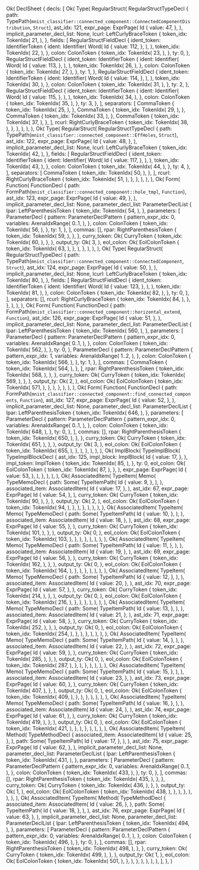 Ok(
    DeclSheet {
        decls: [
            Ok(
                Type(
                    RegularStruct(
                        RegularStructTypeDecl {
                            path: TypePath(`mnist_classifier::connected_component::ConnectedComponentDistribution`, `Struct`),
                            ast_idx: 121,
                            expr_page: ExprPage(
                                Id {
                                    value: 47,
                                },
                            ),
                            implicit_parameter_decl_list: None,
                            lcurl: LeftCurlyBraceToken {
                                token_idx: TokenIdx(
                                    21,
                                ),
                            },
                            fields: [
                                RegularStructFieldDecl {
                                    ident_token: IdentifierToken {
                                        ident: Identifier(
                                            Word(
                                                Id {
                                                    value: 112,
                                                },
                                            ),
                                        ),
                                        token_idx: TokenIdx(
                                            22,
                                        ),
                                    },
                                    colon: ColonToken {
                                        token_idx: TokenIdx(
                                            23,
                                        ),
                                    },
                                    ty: 0,
                                },
                                RegularStructFieldDecl {
                                    ident_token: IdentifierToken {
                                        ident: Identifier(
                                            Word(
                                                Id {
                                                    value: 113,
                                                },
                                            ),
                                        ),
                                        token_idx: TokenIdx(
                                            26,
                                        ),
                                    },
                                    colon: ColonToken {
                                        token_idx: TokenIdx(
                                            27,
                                        ),
                                    },
                                    ty: 1,
                                },
                                RegularStructFieldDecl {
                                    ident_token: IdentifierToken {
                                        ident: Identifier(
                                            Word(
                                                Id {
                                                    value: 114,
                                                },
                                            ),
                                        ),
                                        token_idx: TokenIdx(
                                            30,
                                        ),
                                    },
                                    colon: ColonToken {
                                        token_idx: TokenIdx(
                                            31,
                                        ),
                                    },
                                    ty: 2,
                                },
                                RegularStructFieldDecl {
                                    ident_token: IdentifierToken {
                                        ident: Identifier(
                                            Word(
                                                Id {
                                                    value: 115,
                                                },
                                            ),
                                        ),
                                        token_idx: TokenIdx(
                                            34,
                                        ),
                                    },
                                    colon: ColonToken {
                                        token_idx: TokenIdx(
                                            35,
                                        ),
                                    },
                                    ty: 3,
                                },
                            ],
                            separators: [
                                CommaToken {
                                    token_idx: TokenIdx(
                                        25,
                                    ),
                                },
                                CommaToken {
                                    token_idx: TokenIdx(
                                        29,
                                    ),
                                },
                                CommaToken {
                                    token_idx: TokenIdx(
                                        33,
                                    ),
                                },
                                CommaToken {
                                    token_idx: TokenIdx(
                                        37,
                                    ),
                                },
                            ],
                            rcurl: RightCurlyBraceToken {
                                token_idx: TokenIdx(
                                    38,
                                ),
                            },
                        },
                    ),
                ),
            ),
            Ok(
                Type(
                    RegularStruct(
                        RegularStructTypeDecl {
                            path: TypePath(`mnist_classifier::connected_component::EffHoles`, `Struct`),
                            ast_idx: 122,
                            expr_page: ExprPage(
                                Id {
                                    value: 48,
                                },
                            ),
                            implicit_parameter_decl_list: None,
                            lcurl: LeftCurlyBraceToken {
                                token_idx: TokenIdx(
                                    42,
                                ),
                            },
                            fields: [
                                RegularStructFieldDecl {
                                    ident_token: IdentifierToken {
                                        ident: Identifier(
                                            Word(
                                                Id {
                                                    value: 117,
                                                },
                                            ),
                                        ),
                                        token_idx: TokenIdx(
                                            43,
                                        ),
                                    },
                                    colon: ColonToken {
                                        token_idx: TokenIdx(
                                            44,
                                        ),
                                    },
                                    ty: 4,
                                },
                            ],
                            separators: [
                                CommaToken {
                                    token_idx: TokenIdx(
                                        50,
                                    ),
                                },
                            ],
                            rcurl: RightCurlyBraceToken {
                                token_idx: TokenIdx(
                                    51,
                                ),
                            },
                        },
                    ),
                ),
            ),
            Ok(
                Form(
                    Function(
                        FunctionDecl {
                            path: FormPath(`mnist_classifier::connected_component::hole_tmpl`, `Function`),
                            ast_idx: 123,
                            expr_page: ExprPage(
                                Id {
                                    value: 49,
                                },
                            ),
                            implicit_parameter_decl_list: None,
                            parameter_decl_list: ParameterDeclList {
                                lpar: LeftParenthesisToken {
                                    token_idx: TokenIdx(
                                        54,
                                    ),
                                },
                                parameters: [
                                    ParameterDecl {
                                        pattern: ParameterDeclPattern {
                                            pattern_expr_idx: 0,
                                            variables: ArenaIdxRange(
                                                0..1,
                                            ),
                                        },
                                        colon: ColonToken {
                                            token_idx: TokenIdx(
                                                56,
                                            ),
                                        },
                                        ty: 1,
                                    },
                                ],
                                commas: [],
                                rpar: RightParenthesisToken {
                                    token_idx: TokenIdx(
                                        59,
                                    ),
                                },
                            },
                            curry_token: Ok(
                                CurryToken {
                                    token_idx: TokenIdx(
                                        60,
                                    ),
                                },
                            ),
                            output_ty: Ok(
                                3,
                            ),
                            eol_colon: Ok(
                                EolColonToken {
                                    token_idx: TokenIdx(
                                        63,
                                    ),
                                },
                            ),
                        },
                    ),
                ),
            ),
            Ok(
                Type(
                    RegularStruct(
                        RegularStructTypeDecl {
                            path: TypePath(`mnist_classifier::connected_component::ConnectedComponent`, `Struct`),
                            ast_idx: 124,
                            expr_page: ExprPage(
                                Id {
                                    value: 50,
                                },
                            ),
                            implicit_parameter_decl_list: None,
                            lcurl: LeftCurlyBraceToken {
                                token_idx: TokenIdx(
                                    80,
                                ),
                            },
                            fields: [
                                RegularStructFieldDecl {
                                    ident_token: IdentifierToken {
                                        ident: Identifier(
                                            Word(
                                                Id {
                                                    value: 123,
                                                },
                                            ),
                                        ),
                                        token_idx: TokenIdx(
                                            81,
                                        ),
                                    },
                                    colon: ColonToken {
                                        token_idx: TokenIdx(
                                            82,
                                        ),
                                    },
                                    ty: 0,
                                },
                            ],
                            separators: [],
                            rcurl: RightCurlyBraceToken {
                                token_idx: TokenIdx(
                                    84,
                                ),
                            },
                        },
                    ),
                ),
            ),
            Ok(
                Form(
                    Function(
                        FunctionDecl {
                            path: FormPath(`mnist_classifier::connected_component::horizontal_extend`, `Function`),
                            ast_idx: 126,
                            expr_page: ExprPage(
                                Id {
                                    value: 51,
                                },
                            ),
                            implicit_parameter_decl_list: None,
                            parameter_decl_list: ParameterDeclList {
                                lpar: LeftParenthesisToken {
                                    token_idx: TokenIdx(
                                        560,
                                    ),
                                },
                                parameters: [
                                    ParameterDecl {
                                        pattern: ParameterDeclPattern {
                                            pattern_expr_idx: 0,
                                            variables: ArenaIdxRange(
                                                0..1,
                                            ),
                                        },
                                        colon: ColonToken {
                                            token_idx: TokenIdx(
                                                562,
                                            ),
                                        },
                                        ty: 0,
                                    },
                                    ParameterDecl {
                                        pattern: ParameterDeclPattern {
                                            pattern_expr_idx: 1,
                                            variables: ArenaIdxRange(
                                                1..2,
                                            ),
                                        },
                                        colon: ColonToken {
                                            token_idx: TokenIdx(
                                                566,
                                            ),
                                        },
                                        ty: 1,
                                    },
                                ],
                                commas: [
                                    CommaToken {
                                        token_idx: TokenIdx(
                                            564,
                                        ),
                                    },
                                ],
                                rpar: RightParenthesisToken {
                                    token_idx: TokenIdx(
                                        568,
                                    ),
                                },
                            },
                            curry_token: Ok(
                                CurryToken {
                                    token_idx: TokenIdx(
                                        569,
                                    ),
                                },
                            ),
                            output_ty: Ok(
                                2,
                            ),
                            eol_colon: Ok(
                                EolColonToken {
                                    token_idx: TokenIdx(
                                        571,
                                    ),
                                },
                            ),
                        },
                    ),
                ),
            ),
            Ok(
                Form(
                    Function(
                        FunctionDecl {
                            path: FormPath(`mnist_classifier::connected_component::find_connected_components`, `Function`),
                            ast_idx: 127,
                            expr_page: ExprPage(
                                Id {
                                    value: 52,
                                },
                            ),
                            implicit_parameter_decl_list: None,
                            parameter_decl_list: ParameterDeclList {
                                lpar: LeftParenthesisToken {
                                    token_idx: TokenIdx(
                                        646,
                                    ),
                                },
                                parameters: [
                                    ParameterDecl {
                                        pattern: ParameterDeclPattern {
                                            pattern_expr_idx: 0,
                                            variables: ArenaIdxRange(
                                                0..1,
                                            ),
                                        },
                                        colon: ColonToken {
                                            token_idx: TokenIdx(
                                                648,
                                            ),
                                        },
                                        ty: 0,
                                    },
                                ],
                                commas: [],
                                rpar: RightParenthesisToken {
                                    token_idx: TokenIdx(
                                        650,
                                    ),
                                },
                            },
                            curry_token: Ok(
                                CurryToken {
                                    token_idx: TokenIdx(
                                        651,
                                    ),
                                },
                            ),
                            output_ty: Ok(
                                3,
                            ),
                            eol_colon: Ok(
                                EolColonToken {
                                    token_idx: TokenIdx(
                                        655,
                                    ),
                                },
                            ),
                        },
                    ),
                ),
            ),
            Ok(
                ImplBlock(
                    TypeImplBlock(
                        TypeImplBlockDecl {
                            ast_idx: 125,
                            impl_block: ImplBlock(
                                Id {
                                    value: 17,
                                },
                            ),
                            impl_token: ImplToken {
                                token_idx: TokenIdx(
                                    85,
                                ),
                            },
                            ty: 0,
                            eol_colon: Ok(
                                EolColonToken {
                                    token_idx: TokenIdx(
                                        87,
                                    ),
                                },
                            ),
                            expr_page: ExprPage(
                                Id {
                                    value: 53,
                                },
                            ),
                        },
                    ),
                ),
            ),
            Ok(
                AssociatedItem(
                    TypeItem(
                        Memo(
                            TypeMemoDecl {
                                path: Some(
                                    TypeItemPath(
                                        Id {
                                            value: 9,
                                        },
                                    ),
                                ),
                                associated_item: AssociatedItem(
                                    Id {
                                        value: 17,
                                    },
                                ),
                                ast_idx: 67,
                                expr_page: ExprPage(
                                    Id {
                                        value: 54,
                                    },
                                ),
                                curry_token: Ok(
                                    CurryToken {
                                        token_idx: TokenIdx(
                                            90,
                                        ),
                                    },
                                ),
                                output_ty: Ok(
                                    2,
                                ),
                                eol_colon: Ok(
                                    EolColonToken {
                                        token_idx: TokenIdx(
                                            94,
                                        ),
                                    },
                                ),
                            },
                        ),
                    ),
                ),
            ),
            Ok(
                AssociatedItem(
                    TypeItem(
                        Memo(
                            TypeMemoDecl {
                                path: Some(
                                    TypeItemPath(
                                        Id {
                                            value: 10,
                                        },
                                    ),
                                ),
                                associated_item: AssociatedItem(
                                    Id {
                                        value: 18,
                                    },
                                ),
                                ast_idx: 68,
                                expr_page: ExprPage(
                                    Id {
                                        value: 55,
                                    },
                                ),
                                curry_token: Ok(
                                    CurryToken {
                                        token_idx: TokenIdx(
                                            101,
                                        ),
                                    },
                                ),
                                output_ty: Ok(
                                    0,
                                ),
                                eol_colon: Ok(
                                    EolColonToken {
                                        token_idx: TokenIdx(
                                            103,
                                        ),
                                    },
                                ),
                            },
                        ),
                    ),
                ),
            ),
            Ok(
                AssociatedItem(
                    TypeItem(
                        Memo(
                            TypeMemoDecl {
                                path: Some(
                                    TypeItemPath(
                                        Id {
                                            value: 11,
                                        },
                                    ),
                                ),
                                associated_item: AssociatedItem(
                                    Id {
                                        value: 19,
                                    },
                                ),
                                ast_idx: 69,
                                expr_page: ExprPage(
                                    Id {
                                        value: 56,
                                    },
                                ),
                                curry_token: Ok(
                                    CurryToken {
                                        token_idx: TokenIdx(
                                            162,
                                        ),
                                    },
                                ),
                                output_ty: Ok(
                                    0,
                                ),
                                eol_colon: Ok(
                                    EolColonToken {
                                        token_idx: TokenIdx(
                                            164,
                                        ),
                                    },
                                ),
                            },
                        ),
                    ),
                ),
            ),
            Ok(
                AssociatedItem(
                    TypeItem(
                        Memo(
                            TypeMemoDecl {
                                path: Some(
                                    TypeItemPath(
                                        Id {
                                            value: 12,
                                        },
                                    ),
                                ),
                                associated_item: AssociatedItem(
                                    Id {
                                        value: 20,
                                    },
                                ),
                                ast_idx: 70,
                                expr_page: ExprPage(
                                    Id {
                                        value: 57,
                                    },
                                ),
                                curry_token: Ok(
                                    CurryToken {
                                        token_idx: TokenIdx(
                                            214,
                                        ),
                                    },
                                ),
                                output_ty: Ok(
                                    0,
                                ),
                                eol_colon: Ok(
                                    EolColonToken {
                                        token_idx: TokenIdx(
                                            216,
                                        ),
                                    },
                                ),
                            },
                        ),
                    ),
                ),
            ),
            Ok(
                AssociatedItem(
                    TypeItem(
                        Memo(
                            TypeMemoDecl {
                                path: Some(
                                    TypeItemPath(
                                        Id {
                                            value: 13,
                                        },
                                    ),
                                ),
                                associated_item: AssociatedItem(
                                    Id {
                                        value: 21,
                                    },
                                ),
                                ast_idx: 71,
                                expr_page: ExprPage(
                                    Id {
                                        value: 58,
                                    },
                                ),
                                curry_token: Ok(
                                    CurryToken {
                                        token_idx: TokenIdx(
                                            252,
                                        ),
                                    },
                                ),
                                output_ty: Ok(
                                    0,
                                ),
                                eol_colon: Ok(
                                    EolColonToken {
                                        token_idx: TokenIdx(
                                            254,
                                        ),
                                    },
                                ),
                            },
                        ),
                    ),
                ),
            ),
            Ok(
                AssociatedItem(
                    TypeItem(
                        Memo(
                            TypeMemoDecl {
                                path: Some(
                                    TypeItemPath(
                                        Id {
                                            value: 14,
                                        },
                                    ),
                                ),
                                associated_item: AssociatedItem(
                                    Id {
                                        value: 22,
                                    },
                                ),
                                ast_idx: 72,
                                expr_page: ExprPage(
                                    Id {
                                        value: 59,
                                    },
                                ),
                                curry_token: Ok(
                                    CurryToken {
                                        token_idx: TokenIdx(
                                            285,
                                        ),
                                    },
                                ),
                                output_ty: Ok(
                                    0,
                                ),
                                eol_colon: Ok(
                                    EolColonToken {
                                        token_idx: TokenIdx(
                                            287,
                                        ),
                                    },
                                ),
                            },
                        ),
                    ),
                ),
            ),
            Ok(
                AssociatedItem(
                    TypeItem(
                        Memo(
                            TypeMemoDecl {
                                path: Some(
                                    TypeItemPath(
                                        Id {
                                            value: 15,
                                        },
                                    ),
                                ),
                                associated_item: AssociatedItem(
                                    Id {
                                        value: 23,
                                    },
                                ),
                                ast_idx: 73,
                                expr_page: ExprPage(
                                    Id {
                                        value: 60,
                                    },
                                ),
                                curry_token: Ok(
                                    CurryToken {
                                        token_idx: TokenIdx(
                                            407,
                                        ),
                                    },
                                ),
                                output_ty: Ok(
                                    0,
                                ),
                                eol_colon: Ok(
                                    EolColonToken {
                                        token_idx: TokenIdx(
                                            409,
                                        ),
                                    },
                                ),
                            },
                        ),
                    ),
                ),
            ),
            Ok(
                AssociatedItem(
                    TypeItem(
                        Memo(
                            TypeMemoDecl {
                                path: Some(
                                    TypeItemPath(
                                        Id {
                                            value: 16,
                                        },
                                    ),
                                ),
                                associated_item: AssociatedItem(
                                    Id {
                                        value: 24,
                                    },
                                ),
                                ast_idx: 74,
                                expr_page: ExprPage(
                                    Id {
                                        value: 61,
                                    },
                                ),
                                curry_token: Ok(
                                    CurryToken {
                                        token_idx: TokenIdx(
                                            419,
                                        ),
                                    },
                                ),
                                output_ty: Ok(
                                    0,
                                ),
                                eol_colon: Ok(
                                    EolColonToken {
                                        token_idx: TokenIdx(
                                            421,
                                        ),
                                    },
                                ),
                            },
                        ),
                    ),
                ),
            ),
            Ok(
                AssociatedItem(
                    TypeItem(
                        Method(
                            TypeMethodDecl {
                                associated_item: AssociatedItem(
                                    Id {
                                        value: 25,
                                    },
                                ),
                                path: Some(
                                    TypeItemPath(
                                        Id {
                                            value: 17,
                                        },
                                    ),
                                ),
                                ast_idx: 75,
                                expr_page: ExprPage(
                                    Id {
                                        value: 62,
                                    },
                                ),
                                implicit_parameter_decl_list: None,
                                parameter_decl_list: ParameterDeclList {
                                    lpar: LeftParenthesisToken {
                                        token_idx: TokenIdx(
                                            431,
                                        ),
                                    },
                                    parameters: [
                                        ParameterDecl {
                                            pattern: ParameterDeclPattern {
                                                pattern_expr_idx: 0,
                                                variables: ArenaIdxRange(
                                                    0..1,
                                                ),
                                            },
                                            colon: ColonToken {
                                                token_idx: TokenIdx(
                                                    433,
                                                ),
                                            },
                                            ty: 0,
                                        },
                                    ],
                                    commas: [],
                                    rpar: RightParenthesisToken {
                                        token_idx: TokenIdx(
                                            435,
                                        ),
                                    },
                                },
                                curry_token: Ok(
                                    CurryToken {
                                        token_idx: TokenIdx(
                                            436,
                                        ),
                                    },
                                ),
                                output_ty: Ok(
                                    1,
                                ),
                                eol_colon: Ok(
                                    EolColonToken {
                                        token_idx: TokenIdx(
                                            438,
                                        ),
                                    },
                                ),
                            },
                        ),
                    ),
                ),
            ),
            Ok(
                AssociatedItem(
                    TypeItem(
                        Method(
                            TypeMethodDecl {
                                associated_item: AssociatedItem(
                                    Id {
                                        value: 26,
                                    },
                                ),
                                path: Some(
                                    TypeItemPath(
                                        Id {
                                            value: 18,
                                        },
                                    ),
                                ),
                                ast_idx: 76,
                                expr_page: ExprPage(
                                    Id {
                                        value: 63,
                                    },
                                ),
                                implicit_parameter_decl_list: None,
                                parameter_decl_list: ParameterDeclList {
                                    lpar: LeftParenthesisToken {
                                        token_idx: TokenIdx(
                                            494,
                                        ),
                                    },
                                    parameters: [
                                        ParameterDecl {
                                            pattern: ParameterDeclPattern {
                                                pattern_expr_idx: 0,
                                                variables: ArenaIdxRange(
                                                    0..1,
                                                ),
                                            },
                                            colon: ColonToken {
                                                token_idx: TokenIdx(
                                                    496,
                                                ),
                                            },
                                            ty: 0,
                                        },
                                    ],
                                    commas: [],
                                    rpar: RightParenthesisToken {
                                        token_idx: TokenIdx(
                                            498,
                                        ),
                                    },
                                },
                                curry_token: Ok(
                                    CurryToken {
                                        token_idx: TokenIdx(
                                            499,
                                        ),
                                    },
                                ),
                                output_ty: Ok(
                                    1,
                                ),
                                eol_colon: Ok(
                                    EolColonToken {
                                        token_idx: TokenIdx(
                                            501,
                                        ),
                                    },
                                ),
                            },
                        ),
                    ),
                ),
            ),
        ],
    },
)
